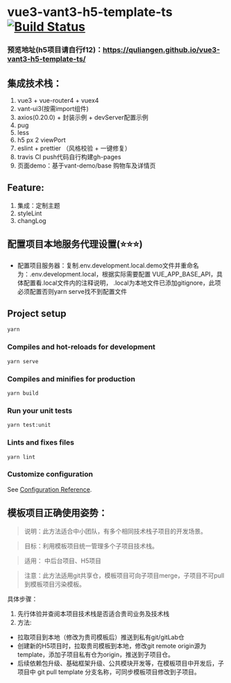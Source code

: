# vue3-vant3-h5-template-ts [![Build Status](https://travis-ci.org/quliangen/vue3-vant3-h5-template-ts.svg?branch=master)](https://travis-ci.org/quliangen/vue3-vant3-h5-template-ts)
### 预览地址(h5项目请自行f12)：https://quliangen.github.io/vue3-vant3-h5-template-ts/
## 集成技术栈：
1. vue3 + vue-router4 + vuex4
2. vant-ui3(按需import组件)
3. axios(0.20.0) + 封装示例 + devServer配置示例
4. pug
5. less
6. h5 px 2 viewPort
7. eslint + prettier （风格校验 + 一键修复）
8. travis CI push代码自行构建gh-pages
9. 页面demo：基于vant-demo/base 购物车及详情页


## Feature:
1. 集成：定制主题
2. styleLint
3. changLog

## 配置项目本地服务代理设置(⭐️⭐️⭐️)
+ 配置项目服务器：复制.env.development.local.demo文件并重命名为：.env.development.local，根据实际需要配置 VUE_APP_BASE_API，具体配置看.local文件内的注释说明， .local为本地文件已添加gitignore，此项必须配置否则yarn serve找不到配置文件

## Project setup
```
yarn
```

### Compiles and hot-reloads for development
```
yarn serve
```

### Compiles and minifies for production
```
yarn build
```

### Run your unit tests
```
yarn test:unit
```

### Lints and fixes files
```
yarn lint
```

### Customize configuration
See [Configuration Reference](https://cli.vuejs.org/config/).


## 模板项目正确使用姿势：

> 说明：此方法适合中小团队，有多个相同技术栈子项目的开发场景。

> 目标：利用模板项目统一管理多个子项目技术栈。

> 适用： 中后台项目、H5项目

> 注意：此方法适用git共享仓，模板项目可向子项目merge，子项目不可pull到模板项目污染模板。

具体步骤：
1. 先行体验并查阅本项目技术栈是否适合贵司业务及技术栈
2. 方法:
  + 拉取项目到本地（修改为贵司模板后）推送到私有git/gitLab仓
  + 创建新的H5项目时，拉取贵司模板到本地，修改git remote origin源为template，添加子项目私有仓为origin，推送到子项目仓。
  + 后续依赖包升级、基础框架升级、公共模块开发等，在模板项目中开发后，子项目中 git pull template 分支名称，可同步模板项目修改到子项目。

